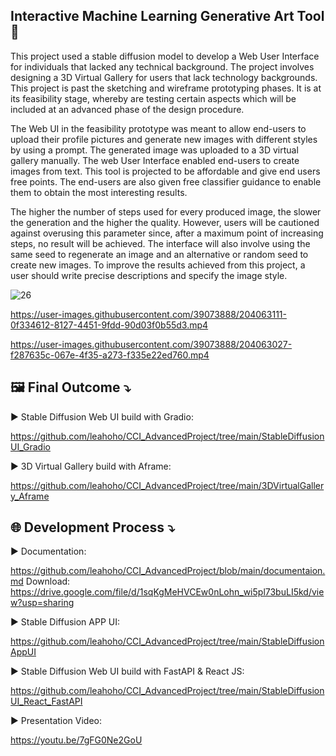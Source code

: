## Interactive Machine Learning Generative Art Tool 🚀

This project used a stable diffusion model to develop a Web User Interface for individuals that lacked any technical background. The project involves designing a 3D Virtual Gallery for users that lack technology backgrounds. This project is past the sketching and wireframe prototyping phases. It is at its feasibility stage, whereby are testing certain aspects which will be included at an advanced phase of the design procedure. 

The Web UI in the feasibility prototype was meant to allow end-users to upload their profile pictures and generate new images with different styles by using a prompt. The generated image was uploaded to a 3D virtual gallery manually. The web User Interface enabled end-users to create images from text. This tool is projected to be affordable and give end users free points. The end-users are also given free classifier guidance to enable them to obtain the most interesting results.

The higher the number of steps used for every produced image, the slower the generation and the higher the quality. However, users will be cautioned against overusing this parameter since, after a maximum point of increasing steps, no result will be achieved. The interface will also involve using the same seed to regenerate an image and an alternative or random seed to create new images. To improve the results achieved from this project, a user should write precise descriptions and specify the image style.


![26](https://user-images.githubusercontent.com/39073888/204059183-4bf65220-b420-4840-abc0-e9956181dcc9.png)



https://user-images.githubusercontent.com/39073888/204063111-0f334612-8127-4451-9fdd-90d03f0b55d3.mp4



https://user-images.githubusercontent.com/39073888/204063027-f287635c-067e-4f35-a273-f335e22ed760.mp4



## 🖼 Final Outcome ⤵️

▶️ Stable Diffusion Web UI build with Gradio:

https://github.com/leahoho/CCI_AdvancedProject/tree/main/StableDiffusionUI_Gradio

▶️ 3D Virtual Gallery build with Aframe:

https://github.com/leahoho/CCI_AdvancedProject/tree/main/3DVirtualGallery_Aframe


## 🌐 Development Process ⤵️

▶️ Documentation:

https://github.com/leahoho/CCI_AdvancedProject/blob/main/documentaion.md
Download: https://drive.google.com/file/d/1sqKgMeHVCEw0nLohn_wi5pl73buLI5kd/view?usp=sharing


▶️ Stable Diffusion APP UI:

https://github.com/leahoho/CCI_AdvancedProject/tree/main/StableDiffusionAppUI


▶️ Stable Diffusion Web UI build with FastAPI & React JS:

https://github.com/leahoho/CCI_AdvancedProject/tree/main/StableDiffusionUI_React_FastAPI


▶️ Presentation Video:

https://youtu.be/7gFG0Ne2GoU
